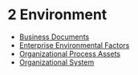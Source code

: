# 2 Environment

- [Business Documents](01-business-documents.md)
- [Enterprise Environmental Factors](02-enterprise-environmental-factors.md)
- [Organizational Process Assets](03-organizational-process-assets.md)
- [Organizational System](04-organizational-system.md)
